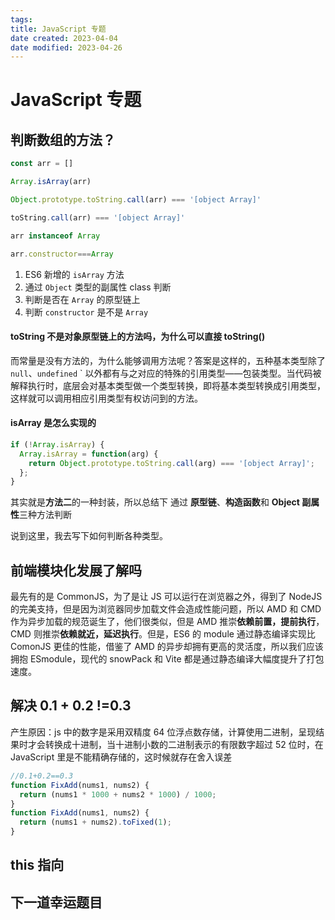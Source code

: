 ```yaml
---
tags:
title: JavaScript 专题
date created: 2023-04-04
date modified: 2023-04-26
---
```


# JavaScript 专题

## 判断数组的方法？

```JavaScript
const arr = []

Array.isArray(arr)

Object.prototype.toString.call(arr) === '[object Array]'

toString.call(arr) === '[object Array]'

arr instanceof Array

arr.constructor===Array

```

1. ES6 新增的 `isArray` 方法
2. 通过 `Object` 类型的副属性 class 判断
3. 判断是否在 `Array` 的原型链上
4. 判断 `constructor` 是不是 `Array`

#### toString 不是对象原型链上的方法吗，为什么可以直接 toString()

而常量是没有方法的，为什么能够调用方法呢？答案是这样的，五种基本类型除了 `null`、`undefined` ` 以外都有与之对应的特殊的引用类型——包装类型。当代码被解释执行时，底层会对基本类型做一个类型转换，即将基本类型转换成引用类型，这样就可以调用相应引用类型有权访问到的方法。

#### isArray 是怎么实现的

```JavaScript
if (!Array.isArray) {
  Array.isArray = function(arg) {
    return Object.prototype.toString.call(arg) === '[object Array]';
  };
}
```

其实就是**方法二**的一种封装，所以总结下 通过 **原型链**、**构造函数**和 **Object 副属性**三种方法判断

说到这里，我去写下如何判断各种类型。

## 前端模块化发展了解吗

最先有的是 CommonJS，为了是让 JS 可以运行在浏览器之外，得到了 NodeJS 的完美支持，但是因为浏览器同步加载文件会造成性能问题，所以 AMD 和 CMD 作为异步加载的规范诞生了，他们很类似，但是 AMD 推崇**依赖前置，提前执行**，CMD 则推崇**依赖就近，延迟执行**。但是，ES6 的 module 通过静态编译实现比 ComonJS 更佳的性能，借鉴了 AMD 的异步却拥有更高的灵活度，所以我们应该拥抱 ESmodule，现代的 snowPack 和 Vite 都是通过静态编译大幅度提升了打包速度。

## 解决 0.1 + 0.2 !=0.3

产生原因：js 中的数字是采用双精度 64 位浮点数存储，计算使用二进制，呈现结果时才会转换成十进制，当十进制小数的二进制表示的有限数字超过 52 位时，在 JavaScript 里是不能精确存储的，这时候就存在舍入误差

```JavaScript
//0.1+0.2==0.3
function FixAdd(nums1, nums2) {
  return (nums1 * 1000 + nums2 * 1000) / 1000;
}
function FixAdd(nums1, nums2) {
  return (nums1 + nums2).toFixed(1);
}
```

## this 指向

## 下一道幸运题目
